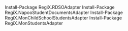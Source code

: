 Install-Package RegiX.RDSOAdapter
Install-Package RegiX.NapooStudentDocumentsAdapter
Install-Package RegiX.MonChildSchoolStudentsAdapter
Install-Package RegiX.MonStudentsAdapter